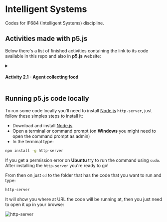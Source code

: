 # Intelligent Systems
Codes for IF684 (Intelligent Systems) discipline.

## Activities made with p5.js 

Below there's a list of finished activities containing the link to its code available in this repo and also in **p5.js** website: 

<details>
  <summary>
    <h4>Activity 2.1 - Agent collecting food</h4>
  </summary>  
  
  - [Code in this repo](https://github.com/mateuseap/intelligent-systems/tree/main/agent%20collecting%20food)
  - [Code in p5.js website](https://editor.p5js.org/mateuseap/sketches/n5KUZQZGj)
</details>

## Running p5.js code locally

To run some code locally you'll need to install [Node.js](https://nodejs.org/en/) `http-server`, just follow these simples steps to install it:

- Download and install [Node.js](https://nodejs.org/en/)
- Open a terminal or command prompt (on **Windows** you might need to open the command prompt as admin)
- In the terminal type:

```bash
npm install -g http-server
```

If you get a permission error on **Ubuntu** try to run the command using `sudo`. After installing the `http-server` you're ready to go!

From then on just `cd` to the folder that has the code that you want to run and type:

```bash
http-server
```

It will show you where at URL the code will be running at, then you just need to open it up in your browse:

![http-server](https://i.imgur.com/DMHbcdU.png)
